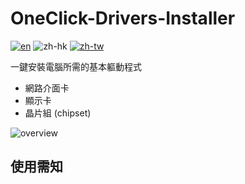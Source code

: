 # OneClick-Drivers-Installer

[![en](https://img.shields.io/badge/README-en-green.svg)](https://github.com/SuperDumbTM/OneClick-Drivers-Installer/blob/main/docs/README-en.md)
![zh-hk](https://img.shields.io/badge/README-zh--hk-inactive.svg)
[![zh-tw](https://img.shields.io/badge/README-zh--tw-yellow.svg)](https://github.com/SuperDumbTM/OneClick-Drivers-Installer)

一鍵安裝電腦所需的基本軀動程式
- 網路介面卡
- 顯示卡
- 晶片組 (chipset)

![overview](https://user-images.githubusercontent.com/71750702/167284925-d975193a-94ab-40a0-bd37-9e2bdd2215d3.jpg)

## 使用需知
